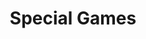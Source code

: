 ---
title: Special Games
layout: default
nav_order: 5
parent: Special & Others
has_children: true
has_toc: true
---